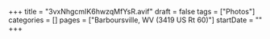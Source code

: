 +++
title = "3vxNhgcmIK6hwzqMfYsR.avif"
draft = false
tags = ["Photos"]
categories = []
pages = ["Barboursville, WV (3419 US Rt 60)"]
startDate = ""
+++
